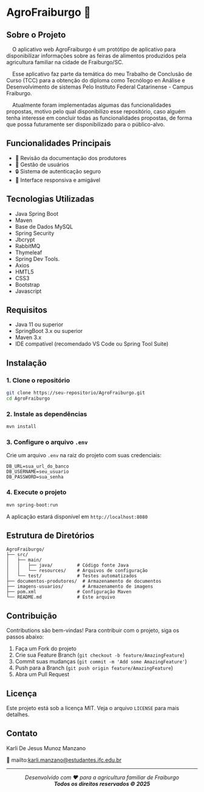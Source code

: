 # AgroFraiburgo 🌱

## Sobre o Projeto

&nbsp;&nbsp;&nbsp;&nbsp;O aplicativo web AgroFraiburgo é um protótipo de aplicativo para disponibilizar informações sobre as feiras de alimentos produzidos pela agricultura familiar na cidade de Fraiburgo/SC.

&nbsp;&nbsp;&nbsp;&nbsp;Esse aplicativo faz parte da temática do meu Trabalho de Conclusão de Curso (TCC) para a obtenção do diploma como Tecnólogo en Análise e Desenvolvimento de sistemas Pelo Instituto Federal Catarinense - Campus Fraiburgo.

&nbsp;&nbsp;&nbsp;&nbsp;Atualmente foram implementadas algumas das funcionalidades propostas, motivo pelo qual disponibilizo esse repositório, caso alguém tenha interesse em concluir todas as funcionalidades propostas, de forma que possa futuramente ser disponibilizado para o público-alvo.

## Funcionalidades Principais

- 📄 Revisão da documentação dos produtores
- 👤 Gestão de usuários
- 🔒 Sistema de autenticação seguro
- 📱 Interface responsiva e amigável

## Tecnologias Utilizadas

- Java Spring Boot
- Maven
- Base de Dados MySQL
- Spring Security
- Jbcrypt
- RabbitMQ
- Thymeleaf
- Spring Dev Tools.
- Axios
- HMTL5
- CSS3
- Bootstrap
- Javascript

## Requisitos

- Java 11 ou superior
- SpringBoot 3.x ou superior
- Maven 3.x
- IDE compatível (recomendado VS Code ou Spring Tool Suite)

## Instalação

### 1. Clone o repositório

```bash
git clone https://seu-repositorio/AgroFraiburgo.git
cd AgroFraiburgo
```

### 2. Instale as dependências

```bash
mvn install
```

### 3. Configure o arquivo `.env`

Crie um arquivo `.env` na raiz do projeto com suas credenciais:

```properties
DB_URL=sua_url_do_banco
DB_USERNAME=seu_usuario
DB_PASSWORD=sua_senha
```

### 4. Execute o projeto

```bash
mvn spring-boot:run
```

A aplicação estará disponível em `http://localhost:8080`

## Estrutura de Diretórios

```
AgroFraiburgo/
├── src/
│   ├── main/
│   │   ├── java/         # Código fonte Java
│   │   └── resources/    # Arquivos de configuração
│   └── test/             # Testes automatizados
├── documentos-produtores/  # Armazenamento de documentos
├── imagens-usuarios/       # Armazenamento de imagens
├── pom.xml               # Configuração Maven
└── README.md             # Este arquivo
```

## Contribuição

Contributions são bem-vindas! Para contribuir com o projeto, siga os passos abaixo:

1. Faça um Fork do projeto
2. Crie sua Feature Branch (`git checkout -b feature/AmazingFeature`)
3. Commit suas mudanças (`git commit -m 'Add some AmazingFeature'`)
4. Push para a Branch (`git push origin feature/AmazingFeature`)
5. Abra um Pull Request

## Licença

Este projeto está sob a licença MIT. Veja o arquivo `LICENSE` para mais detalhes.

## Contato

Karli De Jesus Munoz Manzano

📧 mailto:karli.manzano@estudantes.ifc.edu.br

---

<p align="center">
  <em>Desenvolvido com ❤️ para a agricultura familiar de Fraiburgo</em><br>
  <strong><em>Todos os direitos reservados © 2025</em></strong>
</p>

